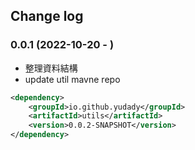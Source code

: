 ## Change log

### 0.0.1 (2022-10-20 - )

* 整理資料結構
* update util mavne repo
```xml
<dependency>
    <groupId>io.github.yudady</groupId>
    <artifactId>utils</artifactId>
    <version>0.0.2-SNAPSHOT</version>
</dependency>
```


